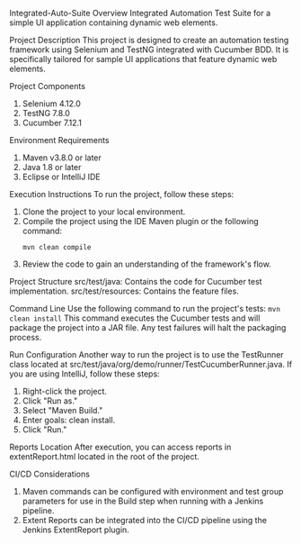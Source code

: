 Integrated-Auto-Suite
Overview
Integrated Automation Test Suite for a simple UI application containing dynamic web elements.

Project Description
This project is designed to create an automation testing framework using Selenium and TestNG integrated with Cucumber BDD. It is specifically tailored for sample UI applications that feature dynamic web elements.

Project Components
1. Selenium 4.12.0
2. TestNG 7.8.0
3. Cucumber 7.12.1

Environment Requirements
1. Maven v3.8.0 or later
2. Java 1.8 or later
3. Eclipse or IntelliJ IDE

Execution Instructions
To run the project, follow these steps:
1. Clone the project to your local environment.
2. Compile the project using the IDE Maven plugin or the following command:
    ```
    mvn clean compile
    ```
3. Review the code to gain an understanding of the framework's flow.

Project Structure
src/test/java: Contains the code for Cucumber test implementation.
src/test/resources: Contains the feature files.

Command Line
Use the following command to run the project's tests:
    ```
    mvn clean install
    ```
This command executes the Cucumber tests and will package the project into a JAR file. Any test failures will halt the packaging process.

Run Configuration
Another way to run the project is to use the TestRunner class located at src/test/java/org/demo/runner/TestCucumberRunner.java. If you are using IntelliJ, follow these steps:
1. Right-click the project.
2. Click "Run as."
3. Select "Maven Build."
4. Enter goals: clean install.
5. Click "Run."

Reports Location
After execution, you can access reports in extentReport.html located in the root of the project.

CI/CD Considerations
1. Maven commands can be configured with environment and test group parameters for use in the Build step when running with a Jenkins pipeline.
2. Extent Reports can be integrated into the CI/CD pipeline using the Jenkins ExtentReport plugin.
